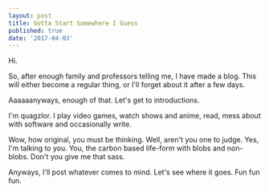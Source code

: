 ```yaml
---
layout: post
title: Gotta Start Somewhere I Guess
published: true
date: '2017-04-03'
---
```

Hi.

So, after enough family and professors telling me, I have made a blog. This will either become a regular thing, or I'll forget about it after a few days.

Aaaaaanyways, enough of that. Let's get to introductions.

I'm quagzlor. I play video games, watch shows and anime, read, mess about with software and occasionally write.

Wow, how original, you must be thinking. Well, aren't you one to judge. Yes, I'm talking to you. You, the carbon based life-form with blobs and non-blobs. Don't you give me that sass.

Anyways, I'll post whatever comes to mind. Let's see where it goes. Fun fun fun.
